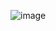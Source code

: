 ![image](https://github.com/rajdyp/rajdyp.github.io/assets/15313631/a2736faf-ba5b-436a-9b71-cf24820b0566)
